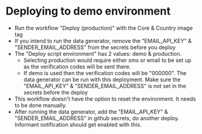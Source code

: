 # Deploying to demo environment

* Run the workflow "Deploy (production)" with the Core & Country image tag
* If you intend to run the data generator, remove the "EMAIL\_API\_KEY" & "SENDER\_EMAIL\_ADDRESS" from the secrets before you deploy
* The "Deploy script environment" has 2 values: demo & production.&#x20;
  * Selecting production would require either sms or email to be set up as the verification codes will be sent there.
  * If demo is used then the verification codes will be "000000". The data generator can be run with this deployment. Make sure the "EMAIL\_API\_KEY" & "SENDER\_EMAIL\_ADDRESS" is not set in the secrets before the deploy
* This workflow doesn't have the option to reset the environment. It needs to be done manually.
* After running the data generator, add the "EMAIL\_API\_KEY" & "SENDER\_EMAIL\_ADDRESS" in github secrets, do another deploy. Informant notification should get enabled with this.

